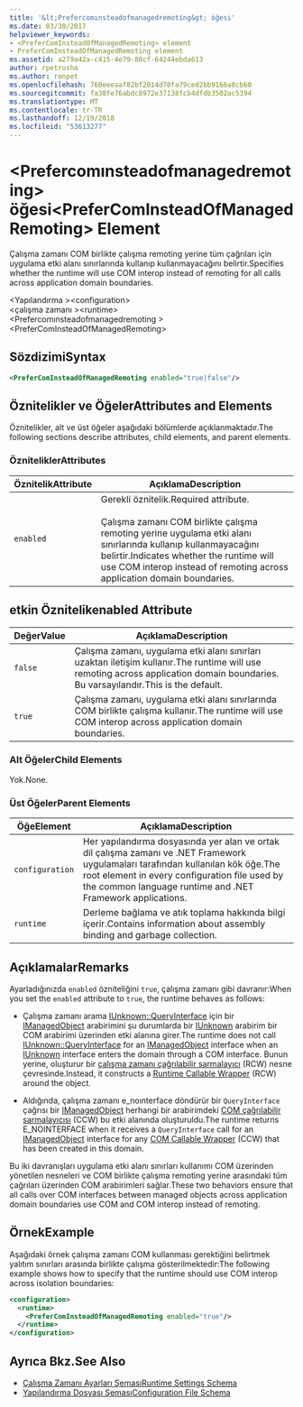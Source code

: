 ```yaml
---
title: '&lt;Prefercomınsteadofmanagedremoting&gt; öğesi'
ms.date: 03/30/2017
helpviewer_keywords:
- <PreferComInsteadOfManagedRemoting> element
- PreferComInsteadOfManagedRemoting element
ms.assetid: a279a42a-c415-4e79-88cf-64244ebda613
author: rpetrusha
ms.author: ronpet
ms.openlocfilehash: 760eeeaaf82bf2014d70fa79ced2bb9166a8cb60
ms.sourcegitcommit: fa38fe76abdc8972e37138fcb4dfdb3502ac5394
ms.translationtype: MT
ms.contentlocale: tr-TR
ms.lasthandoff: 12/19/2018
ms.locfileid: "53613277"
---
```

# <a name="ltprefercominsteadofmanagedremotinggt-element"></a><span data-ttu-id="d2b46-102">&lt;Prefercomınsteadofmanagedremoting&gt; öğesi</span><span class="sxs-lookup"><span data-stu-id="d2b46-102">&lt;PreferComInsteadOfManagedRemoting&gt; Element</span></span>
<span data-ttu-id="d2b46-103">Çalışma zamanı COM birlikte çalışma remoting yerine tüm çağrıları için uygulama etki alanı sınırlarında kullanıp kullanmayacağını belirtir.</span><span class="sxs-lookup"><span data-stu-id="d2b46-103">Specifies whether the runtime will use COM interop instead of remoting for all calls across application domain boundaries.</span></span>  
  
 <span data-ttu-id="d2b46-104">\<Yapılandırma ></span><span class="sxs-lookup"><span data-stu-id="d2b46-104">\<configuration></span></span>  
<span data-ttu-id="d2b46-105">\<çalışma zamanı ></span><span class="sxs-lookup"><span data-stu-id="d2b46-105">\<runtime></span></span>  
<span data-ttu-id="d2b46-106">\<Prefercomınsteadofmanagedremoting ></span><span class="sxs-lookup"><span data-stu-id="d2b46-106">\<PreferComInsteadOfManagedRemoting></span></span>  
  
## <a name="syntax"></a><span data-ttu-id="d2b46-107">Sözdizimi</span><span class="sxs-lookup"><span data-stu-id="d2b46-107">Syntax</span></span>  
  
```xml  
<PreferComInsteadOfManagedRemoting enabled="true|false"/>  
```  
  
## <a name="attributes-and-elements"></a><span data-ttu-id="d2b46-108">Öznitelikler ve Öğeler</span><span class="sxs-lookup"><span data-stu-id="d2b46-108">Attributes and Elements</span></span>  
 <span data-ttu-id="d2b46-109">Öznitelikler, alt ve üst öğeler aşağıdaki bölümlerde açıklanmaktadır.</span><span class="sxs-lookup"><span data-stu-id="d2b46-109">The following sections describe attributes, child elements, and parent elements.</span></span>  
  
### <a name="attributes"></a><span data-ttu-id="d2b46-110">Öznitelikler</span><span class="sxs-lookup"><span data-stu-id="d2b46-110">Attributes</span></span>  
  
|<span data-ttu-id="d2b46-111">Öznitelik</span><span class="sxs-lookup"><span data-stu-id="d2b46-111">Attribute</span></span>|<span data-ttu-id="d2b46-112">Açıklama</span><span class="sxs-lookup"><span data-stu-id="d2b46-112">Description</span></span>|  
|---------------|-----------------|  
|`enabled`|<span data-ttu-id="d2b46-113">Gerekli öznitelik.</span><span class="sxs-lookup"><span data-stu-id="d2b46-113">Required attribute.</span></span><br /><br /> <span data-ttu-id="d2b46-114">Çalışma zamanı COM birlikte çalışma remoting yerine uygulama etki alanı sınırlarında kullanıp kullanmayacağını belirtir.</span><span class="sxs-lookup"><span data-stu-id="d2b46-114">Indicates whether the runtime will use COM interop instead of remoting across application domain boundaries.</span></span>|  
  
## <a name="enabled-attribute"></a><span data-ttu-id="d2b46-115">etkin Öznitelik</span><span class="sxs-lookup"><span data-stu-id="d2b46-115">enabled Attribute</span></span>  
  
|<span data-ttu-id="d2b46-116">Değer</span><span class="sxs-lookup"><span data-stu-id="d2b46-116">Value</span></span>|<span data-ttu-id="d2b46-117">Açıklama</span><span class="sxs-lookup"><span data-stu-id="d2b46-117">Description</span></span>|  
|-----------|-----------------|  
|`false`|<span data-ttu-id="d2b46-118">Çalışma zamanı, uygulama etki alanı sınırları uzaktan iletişim kullanır.</span><span class="sxs-lookup"><span data-stu-id="d2b46-118">The runtime will use remoting across application domain boundaries.</span></span> <span data-ttu-id="d2b46-119">Bu varsayılandır.</span><span class="sxs-lookup"><span data-stu-id="d2b46-119">This is the default.</span></span>|  
|`true`|<span data-ttu-id="d2b46-120">Çalışma zamanı, uygulama etki alanı sınırlarında COM birlikte çalışma kullanır.</span><span class="sxs-lookup"><span data-stu-id="d2b46-120">The runtime will use COM interop across application domain boundaries.</span></span>|  
  
### <a name="child-elements"></a><span data-ttu-id="d2b46-121">Alt Öğeler</span><span class="sxs-lookup"><span data-stu-id="d2b46-121">Child Elements</span></span>  
 <span data-ttu-id="d2b46-122">Yok.</span><span class="sxs-lookup"><span data-stu-id="d2b46-122">None.</span></span>  
  
### <a name="parent-elements"></a><span data-ttu-id="d2b46-123">Üst Öğeler</span><span class="sxs-lookup"><span data-stu-id="d2b46-123">Parent Elements</span></span>  
  
|<span data-ttu-id="d2b46-124">Öğe</span><span class="sxs-lookup"><span data-stu-id="d2b46-124">Element</span></span>|<span data-ttu-id="d2b46-125">Açıklama</span><span class="sxs-lookup"><span data-stu-id="d2b46-125">Description</span></span>|  
|-------------|-----------------|  
|`configuration`|<span data-ttu-id="d2b46-126">Her yapılandırma dosyasında yer alan ve ortak dil çalışma zamanı ve .NET Framework uygulamaları tarafından kullanılan kök öğe.</span><span class="sxs-lookup"><span data-stu-id="d2b46-126">The root element in every configuration file used by the common language runtime and .NET Framework applications.</span></span>|  
|`runtime`|<span data-ttu-id="d2b46-127">Derleme bağlama ve atık toplama hakkında bilgi içerir.</span><span class="sxs-lookup"><span data-stu-id="d2b46-127">Contains information about assembly binding and garbage collection.</span></span>|  
  
## <a name="remarks"></a><span data-ttu-id="d2b46-128">Açıklamalar</span><span class="sxs-lookup"><span data-stu-id="d2b46-128">Remarks</span></span>  
 <span data-ttu-id="d2b46-129">Ayarladığınızda `enabled` özniteliğini `true`, çalışma zamanı gibi davranır:</span><span class="sxs-lookup"><span data-stu-id="d2b46-129">When you set the `enabled` attribute to `true`, the runtime behaves as follows:</span></span>  
  
-   <span data-ttu-id="d2b46-130">Çalışma zamanı arama [IUnknown::QueryInterface](https://go.microsoft.com/fwlink/?LinkID=144867) için bir [IManagedObject](../../../../../docs/framework/unmanaged-api/hosting/imanagedobject-interface.md) arabirimini şu durumlarda bir [IUnknown](https://go.microsoft.com/fwlink/?LinkId=148003) arabirim bir COM arabirimi üzerinden etki alanına girer.</span><span class="sxs-lookup"><span data-stu-id="d2b46-130">The runtime does not call [IUnknown::QueryInterface](https://go.microsoft.com/fwlink/?LinkID=144867) for an [IManagedObject](../../../../../docs/framework/unmanaged-api/hosting/imanagedobject-interface.md) interface when an [IUnknown](https://go.microsoft.com/fwlink/?LinkId=148003) interface enters the domain through a COM interface.</span></span> <span data-ttu-id="d2b46-131">Bunun yerine, oluşturur bir [çalışma zamanı çağrılabilir sarmalayıcı](../../../../../docs/framework/interop/runtime-callable-wrapper.md) (RCW) nesne çevresinde.</span><span class="sxs-lookup"><span data-stu-id="d2b46-131">Instead, it constructs a [Runtime Callable Wrapper](../../../../../docs/framework/interop/runtime-callable-wrapper.md) (RCW) around the object.</span></span>  
  
-   <span data-ttu-id="d2b46-132">Aldığında, çalışma zamanı e_noınterface döndürür bir `QueryInterface` çağrısı bir [IManagedObject](../../../../../docs/framework/unmanaged-api/hosting/imanagedobject-interface.md) herhangi bir arabirimdeki [COM çağrılabilir sarmalayıcısı](../../../../../docs/framework/interop/com-callable-wrapper.md) (CCW) bu etki alanında oluşturuldu.</span><span class="sxs-lookup"><span data-stu-id="d2b46-132">The runtime returns E_NOINTERFACE when it receives a `QueryInterface` call for an [IManagedObject](../../../../../docs/framework/unmanaged-api/hosting/imanagedobject-interface.md) interface for any [COM Callable Wrapper](../../../../../docs/framework/interop/com-callable-wrapper.md) (CCW) that has been created in this domain.</span></span>  
  
 <span data-ttu-id="d2b46-133">Bu iki davranışları uygulama etki alanı sınırları kullanımı COM üzerinden yönetilen nesneleri ve COM birlikte çalışma remoting yerine arasındaki tüm çağrıları üzerinden COM arabirimleri sağlar.</span><span class="sxs-lookup"><span data-stu-id="d2b46-133">These two behaviors ensure that all calls over COM interfaces between managed objects across application domain boundaries use COM and COM interop instead of remoting.</span></span>  
  
## <a name="example"></a><span data-ttu-id="d2b46-134">Örnek</span><span class="sxs-lookup"><span data-stu-id="d2b46-134">Example</span></span>  
 <span data-ttu-id="d2b46-135">Aşağıdaki örnek çalışma zamanı COM kullanması gerektiğini belirtmek yalıtım sınırları arasında birlikte çalışma gösterilmektedir:</span><span class="sxs-lookup"><span data-stu-id="d2b46-135">The following example shows how to specify that the runtime should use COM interop across isolation boundaries:</span></span>  
  
```xml  
<configuration>  
  <runtime>  
    <PreferComInsteadOfManagedRemoting enabled="true"/>  
  </runtime>  
</configuration>  
```  
  
## <a name="see-also"></a><span data-ttu-id="d2b46-136">Ayrıca Bkz.</span><span class="sxs-lookup"><span data-stu-id="d2b46-136">See Also</span></span>  
- [<span data-ttu-id="d2b46-137">Çalışma Zamanı Ayarları Şeması</span><span class="sxs-lookup"><span data-stu-id="d2b46-137">Runtime Settings Schema</span></span>](../../../../../docs/framework/configure-apps/file-schema/runtime/index.md)  
- [<span data-ttu-id="d2b46-138">Yapılandırma Dosyası Şeması</span><span class="sxs-lookup"><span data-stu-id="d2b46-138">Configuration File Schema</span></span>](../../../../../docs/framework/configure-apps/file-schema/index.md)
